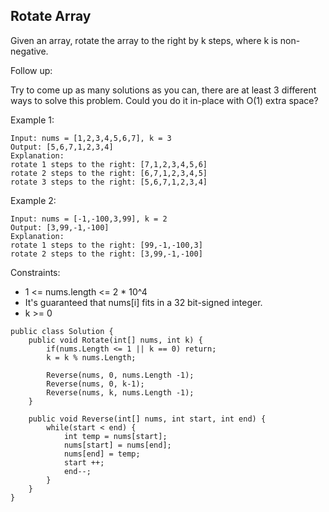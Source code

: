 ## Rotate Array

Given an array, rotate the array to the right by k steps, where k is non-negative.

Follow up:

Try to come up as many solutions as you can, there are at least 3 different ways to solve this problem.
Could you do it in-place with O(1) extra space?
 

Example 1:
```
Input: nums = [1,2,3,4,5,6,7], k = 3
Output: [5,6,7,1,2,3,4]
Explanation:
rotate 1 steps to the right: [7,1,2,3,4,5,6]
rotate 2 steps to the right: [6,7,1,2,3,4,5]
rotate 3 steps to the right: [5,6,7,1,2,3,4]
```
Example 2:
```
Input: nums = [-1,-100,3,99], k = 2
Output: [3,99,-1,-100]
Explanation: 
rotate 1 steps to the right: [99,-1,-100,3]
rotate 2 steps to the right: [3,99,-1,-100]
```

Constraints:

* 1 <= nums.length <= 2 * 10^4
* It's guaranteed that nums[i] fits in a 32 bit-signed integer.
* k >= 0

```
public class Solution {
    public void Rotate(int[] nums, int k) {
        if(nums.Length <= 1 || k == 0) return;
        k = k % nums.Length;
        
        Reverse(nums, 0, nums.Length -1);
        Reverse(nums, 0, k-1);
        Reverse(nums, k, nums.Length -1);        
    }
    
    public void Reverse(int[] nums, int start, int end) {
        while(start < end) {
            int temp = nums[start];
            nums[start] = nums[end];
            nums[end] = temp;
            start ++;
            end--;
        }
    }
}
```
